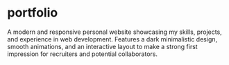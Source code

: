 # portfolio
 A modern and responsive personal website showcasing my skills, projects, and experience in web development. Features a dark minimalistic design, smooth animations, and an interactive layout to make a strong first impression for recruiters and potential collaborators.

